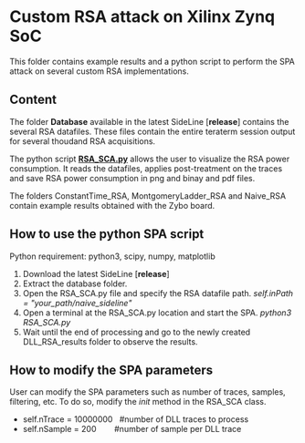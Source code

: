 # Custom RSA attack on Xilinx Zynq SoC

This folder contains example results and a python script to perform the SPA attack on several custom RSA implementations.

## Content 

The folder **Database** available in the latest SideLine [**release**] contains the several RSA datafiles. These files contain the entire teraterm session output for several thoudand RSA acquisitions. 

The python script [**RSA_SCA.py**](https://github.com/Remote-HWA/SideLine/blob/master/attack_results/RSA_Results/RSA_SCA.py) allows the user to visualize the RSA power consumption. It reads the datafiles, applies post-treatment on the traces and save RSA power consumption in png and binay and pdf files. 

The folders ConstantTime_RSA, MontgomeryLadder_RSA and Naive_RSA contain example results obtained with the Zybo board.

## How to use the python SPA script

Python requirement: python3, scipy, numpy, matplotlib 

1) Download the latest SideLine [**release**]
2) Extract the database folder.
3) Open the RSA_SCA.py file and specify the RSA datafile path. *self.inPath = "your_path/naive_sideline"*
4) Open a terminal at the RSA_SCA.py location and start the SPA. *python3 RSA_SCA.py*
5) Wait until the end of processing and go to the newly created  DLL_RSA_results folder to observe the results.

## How to modify the SPA parameters

User can modify the SPA parameters such as number of traces, samples, filtering, etc. To do so, modify the _init_ method in the RSA_SCA class.
- self.nTrace = 10000000&nbsp;&nbsp;&nbsp;#number of DLL traces to process
- self.nSample = 200&nbsp;&nbsp;&nbsp;&nbsp;&nbsp;&nbsp;&nbsp;&nbsp;#number of sample per DLL trace



